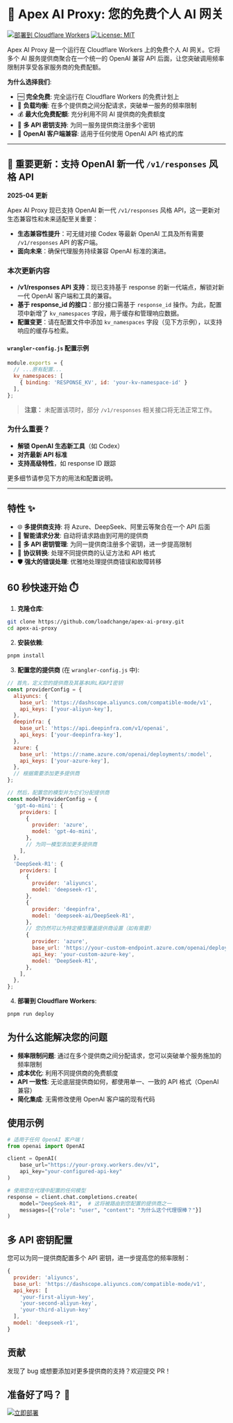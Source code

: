 # 🚀 Apex AI Proxy: 您的免费个人 AI 网关

[![部署到 Cloudflare Workers](https://img.shields.io/badge/Deploy%20to-CF%20Workers-%23F38020?style=for-the-badge&logo=cloudflare)](https://dash.cloudflare.com/?to=/:account/workers-and-pages)
[![License: MIT](https://img.shields.io/badge/License-MIT-yellow.svg?style=for-the-badge)](https://opensource.org/licenses/MIT)

Apex AI Proxy 是一个运行在 Cloudflare Workers 上的免费个人 AI 网关。它将多个 AI 服务提供商聚合在一个统一的 OpenAI 兼容 API 后面，让您突破调用频率限制并享受各家服务商的免费配额。

**为什么选择我们**:
- 🆓 **完全免费**: 完全运行在 Cloudflare Workers 的免费计划上
- 🔄 **负载均衡**: 在多个提供商之间分配请求，突破单一服务的频率限制
- 💰 **最大化免费配额**: 充分利用不同 AI 提供商的免费额度
- 🔑 **多 API 密钥支持**: 为同一服务提供商注册多个密钥
- 🤖 **OpenAI 客户端兼容**: 适用于任何使用 OpenAI API 格式的库

---

## 🚨 重要更新：支持 OpenAI 新一代 `/v1/responses` 风格 API

**2025-04 更新**

Apex AI Proxy 现已支持 OpenAI 新一代 `/v1/responses` 风格 API，这一更新对生态兼容性和未来适配至关重要：

- **生态兼容性提升**：可无缝对接 Codex 等最新 OpenAI 工具及所有需要 `/v1/responses` API 的客户端。
- **面向未来**：确保代理服务持续兼容 OpenAI 标准的演进。

### 本次更新内容
- **/v1/responses API 支持**：现已支持基于 response 的新一代端点，解锁对新一代 OpenAI 客户端和工具的兼容。
- **基于 response_id 的接口**：部分接口需基于 `response_id` 操作。为此，配置项中新增了 `kv_namespaces` 字段，用于缓存和管理响应数据。
- **配置变更**：请在配置文件中添加 `kv_namespaces` 字段（见下方示例），以支持响应的缓存与检索。

#### `wrangler-config.js` 配置示例
```js
module.exports = {
  // ...原有配置...
  kv_namespaces: [
    { binding: 'RESPONSE_KV', id: 'your-kv-namespace-id' }
  ],
};
```

> **注意：** 未配置该项时，部分 `/v1/responses` 相关接口将无法正常工作。

### 为什么重要？
- **解锁 OpenAI 生态新工具**（如 Codex）
- **对齐最新 API 标准**
- **支持高级特性**，如 response ID 跟踪

更多细节请参见下方的用法和配置说明。

---

## 特性 ✨

- 🌐 **多提供商支持**: 将 Azure、DeepSeek、阿里云等聚合在一个 API 后面
- 🔀 **智能请求分发**: 自动将请求路由到可用的提供商
- 🔑 **多 API 密钥管理**: 为同一提供商注册多个密钥，进一步提高限制
- 🔄 **协议转换**: 处理不同提供商的认证方法和 API 格式
- 🛡️ **强大的错误处理**: 优雅地处理提供商错误和故障转移

## 60 秒快速开始 ⏱️

1. **克隆仓库**:
```bash
git clone https://github.com/loadchange/apex-ai-proxy.git
cd apex-ai-proxy
```

2. **安装依赖**:
```bash
pnpm install
```

3. **配置您的提供商** (在 `wrangler-config.js` 中):
```javascript
// 首先，定义您的提供商及其基本URL和API密钥
const providerConfig = {
  aliyuncs: {
    base_url: 'https://dashscope.aliyuncs.com/compatible-mode/v1',
    api_keys: ['your-aliyun-key'],
  },
  deepinfra: {
    base_url: 'https://api.deepinfra.com/v1/openai',
    api_keys: ['your-deepinfra-key'],
  },
  azure: {
    base_url: 'https://:name.azure.com/openai/deployments/:model',
    api_keys: ['your-azure-key'],
  },
  // 根据需要添加更多提供商
};

// 然后，配置您的模型并为它们分配提供商
const modelProviderConfig = {
  'gpt-4o-mini': {
    providers: [
      {
        provider: 'azure',
        model: 'gpt-4o-mini',
      },
      // 为同一模型添加更多提供商
    ],
  },
  'DeepSeek-R1': {
    providers: [
      {
        provider: 'aliyuncs',
        model: 'deepseek-r1',
      },
      {
        provider: 'deepinfra',
        model: 'deepseek-ai/DeepSeek-R1',
      },
      // 您仍然可以为特定模型覆盖提供商设置（如有需要）
      {
        provider: 'azure',
        base_url: 'https://your-custom-endpoint.azure.com/openai/deployments/DeepSeek-R1',
        api_key: 'your-custom-azure-key',
        model: 'DeepSeek-R1',
      },
    ],
  },
};
```

4. **部署到 Cloudflare Workers**:
```bash
pnpm run deploy
```

## 为什么这能解决您的问题

- **频率限制问题**: 通过在多个提供商之间分配请求，您可以突破单个服务施加的频率限制
- **成本优化**: 利用不同提供商的免费额度
- **API 一致性**: 无论底层提供商如何，都使用单一、一致的 API 格式（OpenAI 兼容）
- **简化集成**: 无需修改使用 OpenAI 客户端的现有代码

## 使用示例

```python
# 适用于任何 OpenAI 客户端！
from openai import OpenAI

client = OpenAI(
    base_url="https://your-proxy.workers.dev/v1",
    api_key="your-configured-api-key"
)

# 使用您在代理中配置的任何模型
response = client.chat.completions.create(
    model="DeepSeek-R1",  # 这将被路由到您配置的提供商之一
    messages=[{"role": "user", "content": "为什么这个代理很棒？"}]
)
```

## 多 API 密钥配置

您可以为同一提供商配置多个 API 密钥，进一步提高您的频率限制：

```javascript
{
  provider: 'aliyuncs',
  base_url: 'https://dashscope.aliyuncs.com/compatible-mode/v1',
  api_keys: [
    'your-first-aliyun-key',
    'your-second-aliyun-key',
    'your-third-aliyun-key'
  ],
  model: 'deepseek-r1',
}
```

## 贡献

发现了 bug 或想要添加对更多提供商的支持？欢迎提交 PR！

## 准备好了吗？ 🚀

[![立即部署](https://img.shields.io/badge/Deploy%20Now-%E2%86%92-%23FF6A00?style=for-the-badge&logo=cloudflare)](https://dash.cloudflare.com/?to=/:account/workers-and-pages)
